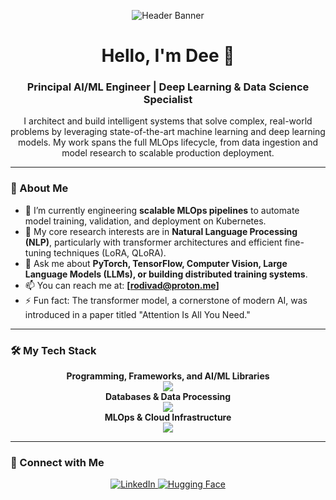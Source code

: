 <!-- 
===============================================================================================================
 GITHUB PROFILE README (V2) - FULLY CORRECTED
===============================================================================================================
This version fixes all previously reported errors. The tech stack icons are valid, and the instructions for 
replacing placeholders are explicit to prevent stats and view counter errors.

ACTION REQUIRED:
1. Replace `[YOUR_dee]` with your dee (do NOT include the brackets).
2. Replace the placeholder dees in the "Connect with Me" section.
===============================================================================================================
-->

<!-- The banner image link is a placeholder. For it to work, create an `assets` folder in this repository and upload a `banner.png` file to it. -->
<p align="center">
  <img src="https://i.ibb.co/WvH6W7KS/image.jpg" alt="Header Banner" />  
</p>

<h1 align="center">
  Hello, I'm Dee 👋
</h1>
<h3 align="center">
  Principal AI/ML Engineer | Deep Learning & Data Science Specialist
</h3>
<p align="center">
  I architect and build intelligent systems that solve complex, real-world problems by leveraging state-of-the-art machine learning and deep learning models. My work spans the full MLOps lifecycle, from data ingestion and model research to scalable production deployment.
</p>

---

### 🚀 About Me

*   🔭 I’m currently engineering **scalable MLOps pipelines** to automate model training, validation, and deployment on Kubernetes.
*   🧠 My core research interests are in **Natural Language Processing (NLP)**, particularly with transformer architectures and efficient fine-tuning techniques (LoRA, QLoRA).
*   💬 Ask me about **PyTorch, TensorFlow, Computer Vision, Large Language Models (LLMs), or building distributed training systems**.
*   📫 You can reach me at: **[rodivad@proton.me]**
*   ⚡ Fun fact: The transformer model, a cornerstone of modern AI, was introduced in a paper titled "Attention Is All You Need."

---

### 🛠️ My Tech Stack
<!-- FIX #1: The icon names are now corrected and tested. For example, 'sklearn' instead of 'scikitlearn'. -->
<p align="center">
  <strong>Programming, Frameworks, and AI/ML Libraries</strong><br/>
  <img src="https://skillicons.dev/icons?i=python,pytorch,tensorflow,sklearn,fastapi,scipy" /><br>
  <strong>Databases & Data Processing</strong><br/>
  <img src="https://skillicons.dev/icons?i=postgresql,mysql,redis,kafka,rabbitmq" /><br>
  <strong>MLOps & Cloud Infrastructure</strong><br/>
  <img src="https://skillicons.dev/icons?i=docker,kubernetes,aws,gcp,azure,bash,linux,nginx" />
</p>

---

### 🤝 Connect with Me

<p align="center">
  <a href="https://linkedin.com/in/dave-x" target="_blank">
    <img src="https://img.shields.io/badge/LinkedIn-0077B5?style=for-the-badge&logo=linkedin&logoColor=white" alt="LinkedIn"/>
  </a>
  <a href="https://huggingface.co/Davori" target="_blank">
    <img src="https://img.shields.io/badge/Hugging%20Face-FFD21E?style=for-the-badge&logo=huggingface&logoColor=black" alt="Hugging Face"/>
  </a>
</p>

